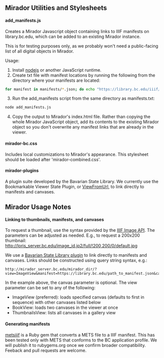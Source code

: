 ## Mirador Utilities and Stylesheets
#### add_manifests.js
Creates a Mirador Javascript object containing links to IIIF
manifests on library.bc.edu, which can be added to an existing Mirador instance.

This is for testing purposes only, as we probably won't need a public-facing list
of all digital objects in Mirador.

Usage:
1. Install [nodejs](https://nodejs.org/en/) or another JavaScript runtime.
2. Create txt file with manifest locations by running the following from the
directory where your manifests are located:
```bash
for manifest in manifests/*.json; do echo "https://library.bc.edu/iiif/manifests/$manifest" >> manifests.txt; done
```
3. Run the add_manifests script from the same directory as manifests.txt:
```bash
node add_manifests.js
```
4. Copy the output to Mirador's index.html file. Rather than copying the whole
Mirador JavaScript object, add its contents to the existing Mirador object so
you don't overwrite any manifest links that are already in the viewer.

#### mirador-bc.css
Includes local customizations to Mirador's appearance. This stylesheet should be 
loaded after 'mirador-combined.css'.

#### mirador-plugins
A plugin suite developed by the Bavarian State Library. We currently use the 
Bookmarkable Viewer State Plugin, or [ViewFromUrl](https://github.com/dbmdz/mirador-plugins#bookmarkable-viewer-state),
to link directly to manifests and canvases.

## Mirador Usage Notes
#### Linking to thumbnails, manifests, and canvases
To request a thumbnail, use the syntax provided by the [IIIF Image API](http://iiif.io/api/image/2.1/#image-request-uri-syntax). 
The parameters can be adjusted as needed. E.g., to request a 200x200 thumbnail: 
http://loris_server.bc.edu/image_id.jp2/full/!200,200/0/default.jpg

We use a [Bavarian State Library plugin](https://github.com/dbmdz/mirador-plugins#bookmarkable-viewer-state) 
to link directly to manifests and canvases. Links should be constructed using query 
string syntax, e.g.: 

```
http://mirador_server.bc.edu/mirador_dir/?view=ImageView&manifest=https://library.bc.edu/path_to_manifest.json&canvas=http://loris_server.bc.edu/canvas_id/page_id
```

In the example above, the canvas parameter is optional. The view parameter can be 
set to any of the following:

* ImageView (preferred): loads specified canvas (defaults to first in sequence) 
with other canvases listed below 
* BookView: loads two canvases in the viewer at once
* ThumbnailsView: lists all canvases in a gallery view

#### Generating manifests
[metsiiif](https://github.com/BCLibraries/mets-to-iiif) is a Ruby gem that converts 
a METS file to a IIIF manifest. This has been tested only with METS that conforms 
to the BC application profile. We will publish it to rubygems.org once we confirm 
broader compatibility. Feeback and pull requests are welcome.
